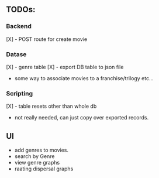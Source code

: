 ## TODOs:

### Backend

[X] - POST route for create movie

### Datase

[X] - genre table
[X] - export DB table to json file

- some way to associate movies to a franchise/trilogy etc...

### Scripting

[X] - table resets other than whole db

- not really needed, can just copy over exported records.

## UI

- add genres to movies.
- search by Genre
- view genre graphs
- raating dispersal graphs
